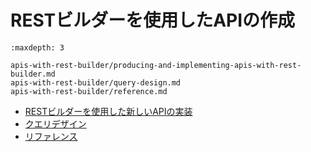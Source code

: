 # RESTビルダーを使用したAPIの作成

```{toctree}
:maxdepth: 3

apis-with-rest-builder/producing-and-implementing-apis-with-rest-builder.md
apis-with-rest-builder/query-design.md
apis-with-rest-builder/reference.md
```

- [RESTビルダーを使用した新しいAPIの実装](./apis-with-rest-builder/producing-and-implementing-apis-with-rest-builder.md)
- [クエリデザイン](./apis-with-rest-builder/query-design.md)
- [リファレンス](./apis-with-rest-builder/reference.md)